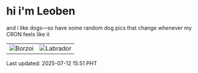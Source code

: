 # hi i'm Leoben

and i like dogs—so have some random dog pics that change whenever my CRON feels like it

|  |  |
|--------|----------|
| ![Borzoi](https://random-dog-vercel.vercel.app/api/random-borzoi?v=1752306671) | ![Labrador](https://random-dog-vercel.vercel.app/api/random-labrador?v=1752306671) |

Last updated: 2025-07-12 15:51 PHT
